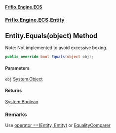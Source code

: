 #### [Friflo.Engine.ECS](index.md 'index')
### [Friflo.Engine.ECS](Friflo.Engine.ECS.md 'Friflo.Engine.ECS').[Entity](Entity.md 'Friflo.Engine.ECS.Entity')

## Entity.Equals(object) Method

Note: Not implemented to avoid excessive boxing.

```csharp
public override bool Equals(object obj);
```
#### Parameters

<a name='Friflo.Engine.ECS.Entity.Equals(object).obj'></a>

`obj` [System.Object](https://docs.microsoft.com/en-us/dotnet/api/System.Object 'System.Object')

#### Returns
[System.Boolean](https://docs.microsoft.com/en-us/dotnet/api/System.Boolean 'System.Boolean')

### Remarks
Use [operator ==(Entity, Entity)](Entity.operator(Entity,Entity).md 'Friflo.Engine.ECS.Entity.op_Equality(Friflo.Engine.ECS.Entity, Friflo.Engine.ECS.Entity)') or [EqualityComparer](EntityUtils.EqualityComparer.md 'Friflo.Engine.ECS.EntityUtils.EqualityComparer')